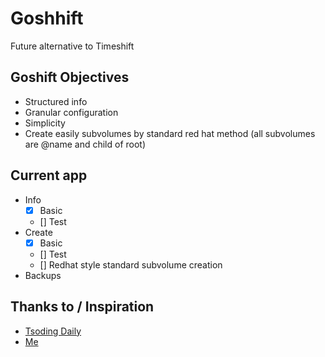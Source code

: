 # Goshhift
Future alternative to Timeshift
## Goshift Objectives 
- Structured info
- Granular configuration
- Simplicity
- Create easily subvolumes by standard red hat method (all subvolumes are @name and child of root)
## Current app
- Info
  - [x] Basic
  - [] Test
- Create
  - [x] Basic
  - [] Test
  - [] Redhat style standard subvolume creation
- Backups

## Thanks to / Inspiration
- [Tsoding Daily](https://www.youtube.com/watch?v=LQ2rX5B0DUA&t=166s)
- [Me](https://github.com/Talleyrand-34/btrfs-snap-filesystem)
